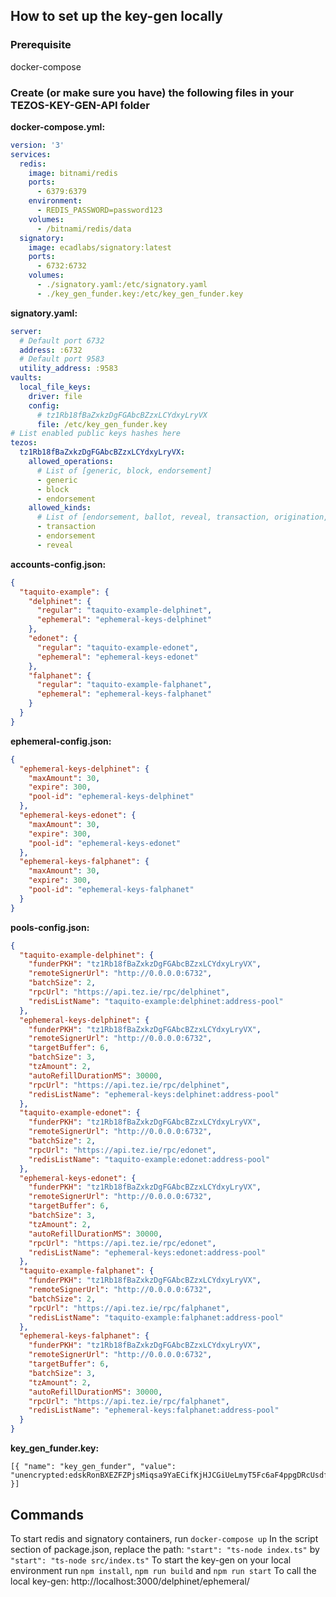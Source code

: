 ## How to set up the key-gen locally
### Prerequisite
docker-compose
### Create (or make sure you have) the following files in your TEZOS-KEY-GEN-API folder
**docker-compose.yml:**
```yaml
version: '3'
services:
  redis:
    image: bitnami/redis
    ports:
      - 6379:6379
    environment:
      - REDIS_PASSWORD=password123
    volumes:
      - /bitnami/redis/data
  signatory:
    image: ecadlabs/signatory:latest
    ports:
      - 6732:6732
    volumes:
      - ./signatory.yaml:/etc/signatory.yaml
      - ./key_gen_funder.key:/etc/key_gen_funder.key
```
**signatory.yaml:**
```yaml
server:
  # Default port 6732
  address: :6732
  # Default port 9583
  utility_address: :9583
vaults:
  local_file_keys:
    driver: file
    config:
      # tz1Rb18fBaZxkzDgFGAbcBZzxLCYdxyLryVX
      file: /etc/key_gen_funder.key
# List enabled public keys hashes here
tezos:
  tz1Rb18fBaZxkzDgFGAbcBZzxLCYdxyLryVX:
    allowed_operations:
      # List of [generic, block, endorsement]
      - generic
      - block
      - endorsement
    allowed_kinds:
      # List of [endorsement, ballot, reveal, transaction, origination, delegation, seed_nonce_revelation, activate_account]
      - transaction
      - endorsement
      - reveal
```
**accounts-config.json:**
```json
{
  "taquito-example": {
    "delphinet": {
      "regular": "taquito-example-delphinet",
      "ephemeral": "ephemeral-keys-delphinet"
    },
    "edonet": {
      "regular": "taquito-example-edonet",
      "ephemeral": "ephemeral-keys-edonet"
    },
    "falphanet": {
      "regular": "taquito-example-falphanet",
      "ephemeral": "ephemeral-keys-falphanet"
    }
  }
}
```
**ephemeral-config.json:**
```json
{
  "ephemeral-keys-delphinet": {
    "maxAmount": 30,
    "expire": 300,
    "pool-id": "ephemeral-keys-delphinet"
  },
  "ephemeral-keys-edonet": {
    "maxAmount": 30,
    "expire": 300,
    "pool-id": "ephemeral-keys-edonet"
  },
  "ephemeral-keys-falphanet": {
    "maxAmount": 30,
    "expire": 300,
    "pool-id": "ephemeral-keys-falphanet"
  }
}
```
**pools-config.json:**
```json
{
  "taquito-example-delphinet": {
    "funderPKH": "tz1Rb18fBaZxkzDgFGAbcBZzxLCYdxyLryVX",
    "remoteSignerUrl": "http://0.0.0.0:6732",
    "batchSize": 2,
    "rpcUrl": "https://api.tez.ie/rpc/delphinet",
    "redisListName": "taquito-example:delphinet:address-pool"
  },
  "ephemeral-keys-delphinet": {
    "funderPKH": "tz1Rb18fBaZxkzDgFGAbcBZzxLCYdxyLryVX",
    "remoteSignerUrl": "http://0.0.0.0:6732",
    "targetBuffer": 6,
    "batchSize": 3,
    "tzAmount": 2,
    "autoRefillDurationMS": 30000,
    "rpcUrl": "https://api.tez.ie/rpc/delphinet",
    "redisListName": "ephemeral-keys:delphinet:address-pool"
  },
  "taquito-example-edonet": {
    "funderPKH": "tz1Rb18fBaZxkzDgFGAbcBZzxLCYdxyLryVX",
    "remoteSignerUrl": "http://0.0.0.0:6732",
    "batchSize": 2,
    "rpcUrl": "https://api.tez.ie/rpc/edonet",
    "redisListName": "taquito-example:edonet:address-pool"
  },
  "ephemeral-keys-edonet": {
    "funderPKH": "tz1Rb18fBaZxkzDgFGAbcBZzxLCYdxyLryVX",
    "remoteSignerUrl": "http://0.0.0.0:6732",
    "targetBuffer": 6,
    "batchSize": 3,
    "tzAmount": 2,
    "autoRefillDurationMS": 30000,
    "rpcUrl": "https://api.tez.ie/rpc/edonet",
    "redisListName": "ephemeral-keys:edonet:address-pool"
  },
  "taquito-example-falphanet": {
    "funderPKH": "tz1Rb18fBaZxkzDgFGAbcBZzxLCYdxyLryVX",
    "remoteSignerUrl": "http://0.0.0.0:6732",
    "batchSize": 2,
    "rpcUrl": "https://api.tez.ie/rpc/falphanet",
    "redisListName": "taquito-example:falphanet:address-pool"
  },
  "ephemeral-keys-falphanet": {
    "funderPKH": "tz1Rb18fBaZxkzDgFGAbcBZzxLCYdxyLryVX",
    "remoteSignerUrl": "http://0.0.0.0:6732",
    "targetBuffer": 6,
    "batchSize": 3,
    "tzAmount": 2,
    "autoRefillDurationMS": 30000,
    "rpcUrl": "https://api.tez.ie/rpc/falphanet",
    "redisListName": "ephemeral-keys:falphanet:address-pool"
  }
}
```
**key_gen_funder.key:**
```
[{ "name": "key_gen_funder", "value": "unencrypted:edskRonBXEZFZPjsMiqsa9YaECifKjHJCGiUeLmyT5Fc6aF4ppgDRcUsdfkp8X8pvD1RcZ8jShDqSjXGj5rNxdatHEeQznFw5C" }]
```
## Commands
To start redis and signatory containers, run `docker-compose up`
In the script section of package.json, replace the path: `"start": "ts-node index.ts"` by `"start": "ts-node src/index.ts"`
To start the key-gen on your local environment run `npm install`, `npm run build` and `npm run start`
To call the local key-gen: http://localhost:3000/delphinet/ephemeral/
